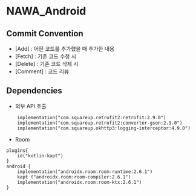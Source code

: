 # NAWA_Android

## Commit Convention

- [Add] : 어떤 코드를 추가했을 때 추가한 내용
- [Fetch] : 기존 코드 수정 시
- [Delete] : 기존 코드 삭제 시
- [Comment] : 코드 리뷰

## Dependencies

- 외부 API 호출

```
    implementation("com.squareup.retrofit2:retrofit:2.9.0")
    implementation("com.squareup.retrofit2:converter-gson:2.9.0")
    implementation("com.squareup.okhttp3:logging-interceptor:4.9.0")
```

- Room

```
plugins{
    id("kotlin-kapt")
}
android {
    implementation("androidx.room:room-runtime:2.6.1")
    kapt ("androidx.room:room-compiler:2.6.1")
    implementation("androidx.room:room-ktx:2.6.1")
}
```
